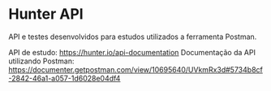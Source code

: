 # Hunter API  

API e testes desenvolvidos para estudos utilizados a ferramenta Postman.

API de estudo: https://hunter.io/api-documentation
Documentação da API utilizando Postman: https://documenter.getpostman.com/view/10695640/UVkmRx3d#5734b8cf-2842-46a1-a057-1d6028e04df4

